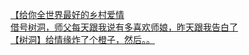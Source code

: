 [【给你全世界最好的乡村爱情](http://tieba.baidu.com/p/4468238566?see_lz=1&pn=)   
[借号树洞，师父每天跟我说有多喜欢师娘，昨天跟我告白了](http://tieba.baidu.com/p/4467247869?see_lz=1&pn=)   
[【树洞】给情缘炸了个橙子，然后。。](http://tieba.baidu.com/p/4467271666?see_lz=1&pn=)   

